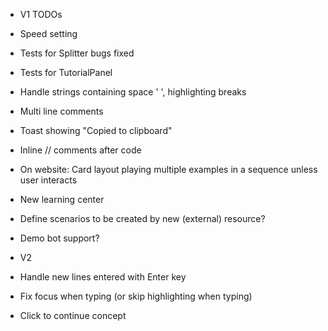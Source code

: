 * V1 TODOs
* Speed setting
* Tests for Splitter bugs fixed
* Tests for TutorialPanel
* Handle strings containing space ' ', highlighting breaks
* Multi line comments
* Toast showing "Copied to clipboard"
* Inline // comments after code
* On website: Card layout playing multiple examples in a sequence unless user interacts
* New learning center
* Define scenarios to be created by new (external) resource?
* Demo bot support?

* V2
* Handle new lines entered with Enter key
* Fix focus when typing (or skip highlighting when typing)
* Click to continue concept
